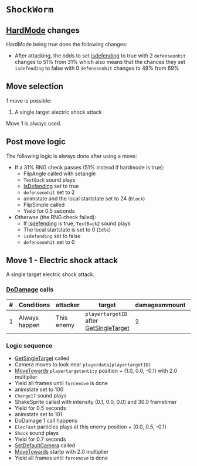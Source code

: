 # `ShockWorm`

## [HardMode](../../Damage%20pipeline/HardMode.md) changes
HardMode being true does the following changes:

- After attacking, the odds to set [isdefending](../../Actors%20states/Enemy%20features.md#isdefending) to true with 2 `defenseonhit` changes to 51% from 31% which also means that the chances they set `isdefending` to false with 0 `defenseonhit` changes to 49% from 69%

## Move selection
1 move is possible:

1. A single target electric shock attack

Move 1 is always used.

## Post move logic
The following logic is always done after using a move:

- If a 31% RNG check passes (51% instead if hardmode is true):
    - FlipAngle called with setangle
    - `TextBack` sound plays
    - [IsDefending](../../Actors%20states/Enemy%20features.md#isdefending) set to true
    - `defenseonhit` set to 2
    - animstate and the local startstate set to 24 (`Block`)
    - FlipSimple called
    - Yield for 0.5 seconds
- Otherwse (the RNG check failed):
    - If [isdefending](../../Actors%20states/Enemy%20features.md#isdefending) is true, `TextBack2` sound plays
    - The local startstate is set to 0 (`Idle`)
    - `isdefending` set to false
    - `defenseonhit` set to 0

## Move 1 - Electric shock attack
A single target electric shock attack.

### [DoDamage](../../Damage%20pipeline/DoDamage.md) calls

|#|Conditions|attacker|target|damageammount|property|overrides|block|
|-:|---|---|---|---|---|---|---|
|1|Always happen|This enemy|`playertargetID` after [GetSingleTarget](../../Actors%20states/Targetting/GetRandomAvaliablePlayer.md#getsingletarget)|2|[Numb](../../Damage%20pipeline/AttackProperty.md)|null|`commandsuccess`|

### Logic sequence

- [GetSingleTarget](../../Actors%20states/Targetting/GetRandomAvaliablePlayer.md#getsingletarget) called
- Camera moves to look near `playerdata[playertargetID]`
- [MoveTowards](../../../Entities/EntityControl/EntityControl%20Methods.md#movetowards) `playertargetentity` position + (1.0, 0.0, -0.1) with 2.0 multiplier
- Yield all frames until `forcemove` is done
- animstate set to 100
- `Charge17` sound plays
- ShakeSprite called with intensity (0.1, 0.0, 0.0) and 30.0 frametimer
- Yield for 0.5 seconds
- animstate set to 101
- DoDamage 1 call happens
- `ElecFast` particles plays at this enemy position + (0.0, 0.5, -0.1)
- `Shock` sound plays
- Yield for 0.7 seconds
- [SetDefaultCamera](../../Visual%20rendering/SetDefaultCamera.md) called
- [MoveTowards](../../../Entities/EntityControl/EntityControl%20Methods.md) startp with 2.0 multiplier
- Yield all frames until `forcemove` is done
